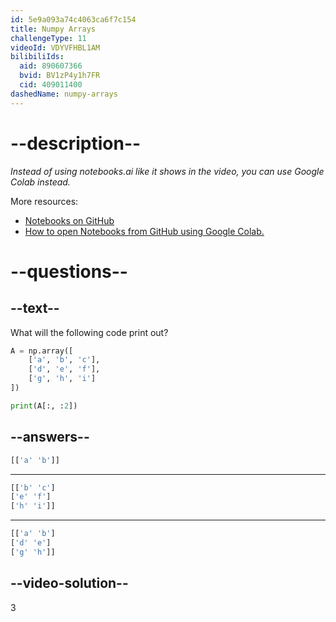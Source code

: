 ```yaml
---
id: 5e9a093a74c4063ca6f7c154
title: Numpy Arrays
challengeType: 11
videoId: VDYVFHBL1AM
bilibiliIds:
  aid: 890607366
  bvid: BV1zP4y1h7FR
  cid: 409011400
dashedName: numpy-arrays
---
```


# --description--

*Instead of using notebooks.ai like it shows in the video, you can use Google Colab instead.*

More resources:

-  <a href="https://github.com/ine-rmotr-curriculum/freecodecamp-intro-to-numpy" target="_blank" rel="noopener noreferrer nofollow">Notebooks on GitHub</a>
-  <a href="https://colab.research.google.com/github/googlecolab/colabtools/blob/master/notebooks/colab-github-demo.ipynb" target="_blank" rel="noopener noreferrer nofollow">How to open Notebooks from GitHub using Google Colab.</a>

# --questions--

## --text--

What will the following code print out?

```py
A = np.array([
    ['a', 'b', 'c'],
    ['d', 'e', 'f'],
    ['g', 'h', 'i']
])

print(A[:, :2])
```

## --answers--

```py
[['a' 'b']]
```

---

```py
[['b' 'c']
['e' 'f']
['h' 'i']]
```

---

```py
[['a' 'b']
['d' 'e']
['g' 'h']]
```

## --video-solution--

3

